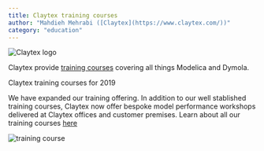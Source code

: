 ```yaml
---
title: Claytex training courses
author: "Mahdieh Mehrabi ([Claytex](https://www.claytex.com/))"
category: "education"
---
```


![Claytex logo](https://www.claytex.com/wp-content/uploads/2016/04/claytex-logo.png "Claytex logo")

Claytex provide [training courses](https://www.claytex.com/services/training/) covering all things Modelica and Dymola.  

Claytex training courses for 2019

We have expanded our training offering. In addition to our well stablished training courses, Claytex now offer bespoke model performance workshops delivered at Claytex offices and customer premises. Learn about all our training courses [here](https://www.claytex.com/services/training/)

![training course]( https://www.claytex.com/wp-content/uploads/2019/07/Claytex-Training-Courses_2.jpg "training course")
